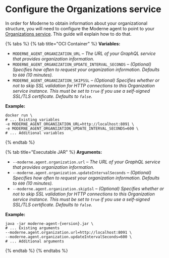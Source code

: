 # Configure the Organizations service

In order for Moderne to obtain information about your organizational structure, you will need to configure the Moderne agent to point to your [Organizations service](/administrator-documentation/how-to-guides/organizations-service.md). This guide will explain how to do that.

{% tabs %}
{% tab title="OCI Container" %}
**Variables:**

* `MODERNE_AGENT_ORGANIZATION_URL` – _The URL of your GraphQL service that provides organization information._
* `MODERNE_AGENT_ORGANIZATION_UPDATE_INTERVAL_SECONDS` – _(Optional) Specifies how often to request your organization information. Defaults to `600` (10 minutes)._
* `MODERNE_AGENT_ORGANIZATION_SKIPSSL` – _(Optional) Specifies whether or not to skip SSL validation for HTTP connections to this Organization service instance. This must be set to `true` if you use a self-signed SSL/TLS certificate. Defaults to `false`._

**Example:**

```shell
docker run \
# ... Existing variables
-e MODERNE_AGENT_ORGANIZATION_URL=http://localhost:8091 \
-e MODERNE_AGENT_ORGANIZATION_UPDATE_INTERVAL_SECONDS=600 \
# ... Additional variables
```
{% endtab %}

{% tab title="Executable JAR" %}
**Arguments:**

* `--moderne.agent.organization.url` – _The URL of your GraphQL service that provides organization information._
* `--moderne.agent.organization.updateIntervalSeconds` – _(Optional) Specifies how often to request your organization information. Defaults to `600` (10 minutes)._
* `--moderne.agent.organization.skipSsl` – _(Optional) Specifies whether or not to skip SSL validation for HTTP connections to this Organization service instance. This must be set to `true` if you use a self-signed SSL/TLS certificate. Defaults to `false`._

**Example:**

```shell
java -jar moderne-agent-{version}.jar \
# ... Existing arguments
--moderne.agent.organization.url=http://localhost:8091 \
--moderne.agent.organization.updateIntervalSeconds=600 \
# ... Additional arguments
```
{% endtab %}
{% endtabs %}
